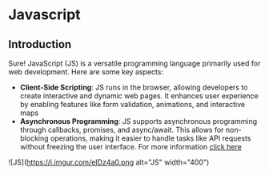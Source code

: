 # Javascript
## Introduction
Sure! JavaScript (JS) is a versatile programming language primarily used for web development. Here are some key aspects:
* **Client-Side Scripting**: JS runs in the browser, allowing developers to create interactive and dynamic web pages. It enhances user experience by enabling features like form validation, animations, and interactive maps
* **Asynchronous Programming**: JS supports asynchronous programming through callbacks, promises, and async/await. This allows for non-blocking operations, making it easier to handle tasks like API requests without freezing the user interface.
For more information [click here](https://developer.mozilla.org/en-US/docs/Web/JavaScript)

![JS](https://i.imgur.com/eIDz4a0.png alt="JS" width="400")
